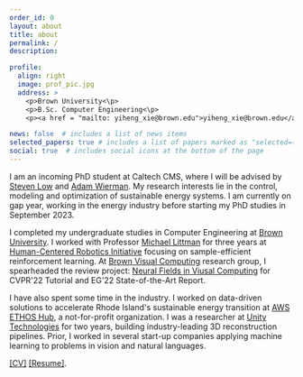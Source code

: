 ```yaml
---
order_id: 0
layout: about
title: about
permalink: /
description:

profile:
  align: right
  image: prof_pic.jpg
  address: >
    <p>Brown University<\p>
    <p>B.Sc. Computer Engineering<\p>
    <p><a href = "mailto: yiheng_xie@brown.edu">yiheng_xie@brown.edu</a></p>

news: false  # includes a list of news items
selected_papers: true # includes a list of papers marked as "selected={true}"
social: true  # includes social icons at the bottom of the page
---
```

I am an incoming PhD student at Caltech CMS, where I will be advised by [Steven Low](https://ee.caltech.edu/people/slow) and [Adam Wierman](https://adamwierman.com/). My research interests lie in the control, modeling and optimization of sustainable energy systems. I am currently on gap year, working in the energy industry before starting my PhD studies in September 2023.

I completed my undergraduate studies in Computer Engineering at [Brown University](https://www.brown.edu/). I worked with Professor [Michael Littman](https://www.littmania.com/) for three years at [Human-Centered Robotics Initiative](https://hcri.brown.edu/) focusing on sample-efficient reinforcement learning. At [Brown Visual Computing](https://visual.cs.brown.edu/) research group, I spearheaded the review project: [Neural Fields in Viusal Computing](https://neuralfields.cs.brown.edu/) for CVPR'22 Tutorial and EG'22 State-of-the-Art Report.

I have also spent some time in the industry. I worked on data-driven solutions to accelerate Rhode Island's sustainable energy transition at [AWS ETHOS Hub](https://www.ethoshub.org/), a not-for-profit organization. I was a researcher at [Unity Technologies](https://unity.com/solutions/digital-twin) for two years, building industry-leading 3D reconstruction pipelines. Prior, I worked in several start-up companies applying machine learning to problems in vision and natural languages.

[\[CV\]](https://yxie20.github.io/assets/pdf/cv_yiheng_xie.pdf) 
[\[Resume\]](https://yxie20.github.io/assets/pdf/resume_yiheng_xie.pdf).
